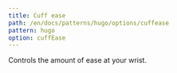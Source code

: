 ```yaml
---
title: Cuff ease
path: /en/docs/patterns/hugo/options/cuffease
pattern: hugo
option: cuffEase
---
```


Controls the amount of ease at your wrist.

